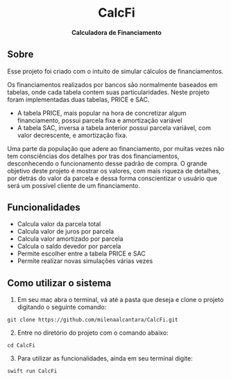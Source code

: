 <h1 align='center' >CalcFi</h1>
<h4 align='center' >Calculadora de Financiamento</h4>

## Sobre
Esse projeto foi criado com o intuito de simular cálculos de financiamentos.

Os financiamentos realizados por bancos são normalmente baseados em tabelas, onde cada tabela contem suas particularidades. Neste projeto foram implementadas duas tabelas, PRICE e SAC.

- A tabela PRICE, mais popular na hora de concretizar algum financiamento, possui parcela fixa e amortização variável
- A tabela SAC, inversa a tabela anterior possui parcela variável, com valor decrescente, e amortização fixa.

Uma parte da população que adere ao financiamento, por muitas vezes não tem consciências dos detalhes por tras dos financiamentos, desconhecendo o funcionamento desse padrão de compra. O grande objetivo deste projeto é mostrar os valores, com mais riqueza de detalhes, por detrás do valor da parcela e dessa forma conscientizar o usuário que será um possível cliente de um financiamento.

## Funcionalidades
 
* Calcula valor da parcela total
* Calcula valor de juros por parcela
* Calcula valor amortizado por parcela 
* Calcula o saldo devedor por parcela
* Permite escolher entre a tabela PRICE e SAC
* Permite realizar novas simulações várias vezes

## Como utilizar o sistema

1. Em seu mac abra o terminal, vá até a pasta que deseja e clone o projeto digitando o seguinte comando:

```
git clone https://github.com/milenaalcantara/CalcFi.git
```

2. Entre no diretório do projeto com o comando abaixo:

```
cd CalcFi
```

3. Para utilizar as funcionalidades, ainda em seu terminal digite:

```
swift run CalcFi
```

